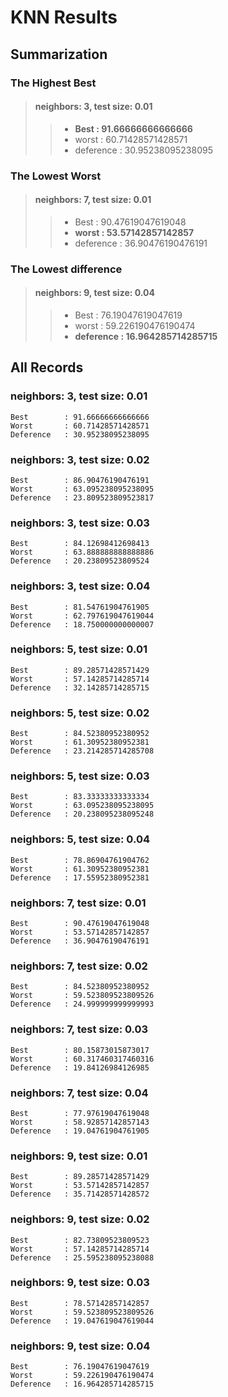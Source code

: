 # KNN Results

## Summarization

### The Highest Best

>#### neighbors: 3, test size: 0.01
>> - **Best		: 91.66666666666666**
>> - worst		: 60.71428571428571
>> - deference	: 30.95238095238095

### The Lowest Worst

>#### neighbors: 7, test size: 0.01
>> - Best		: 90.47619047619048
>> - **worst	: 53.57142857142857**
>> - deference	: 36.90476190476191

### The Lowest difference

>#### neighbors: 9, test size: 0.04
>> - Best			: 76.19047619047619
>> - worst			: 59.226190476190474
>> - **deference	: 16.964285714285715**

## All Records

### neighbors: 3, test size: 0.01

	Best		: 91.66666666666666
	Worst		: 60.71428571428571
	Deference	: 30.95238095238095
 
### neighbors: 3, test size: 0.02

	Best		: 86.90476190476191
	Worst		: 63.095238095238095
	Deference	: 23.809523809523817
 
### neighbors: 3, test size: 0.03

	Best		: 84.12698412698413
	Worst		: 63.888888888888886
	Deference	: 20.23809523809524
 
### neighbors: 3, test size: 0.04

	Best		: 81.54761904761905
	Worst		: 62.797619047619044
	Deference	: 18.750000000000007
 
### neighbors: 5, test size: 0.01

	Best		: 89.28571428571429
	Worst		: 57.14285714285714
	Deference	: 32.14285714285715
 
### neighbors: 5, test size: 0.02

	Best		: 84.52380952380952
	Worst		: 61.30952380952381
	Deference	: 23.214285714285708
 
### neighbors: 5, test size: 0.03

	Best		: 83.33333333333334
	Worst		: 63.095238095238095
	Deference	: 20.238095238095248
 
### neighbors: 5, test size: 0.04

	Best		: 78.86904761904762
	Worst		: 61.30952380952381
	Deference	: 17.55952380952381
 
### neighbors: 7, test size: 0.01

	Best		: 90.47619047619048
	Worst		: 53.57142857142857
	Deference	: 36.90476190476191
 
### neighbors: 7, test size: 0.02

	Best		: 84.52380952380952
	Worst		: 59.523809523809526
	Deference	: 24.999999999999993
 
### neighbors: 7, test size: 0.03

	Best		: 80.15873015873017
	Worst		: 60.317460317460316
	Deference	: 19.84126984126985
 
### neighbors: 7, test size: 0.04

	Best		: 77.97619047619048
	Worst		: 58.92857142857143
	Deference	: 19.04761904761905
 
### neighbors: 9, test size: 0.01

	Best		: 89.28571428571429
	Worst		: 53.57142857142857
	Deference	: 35.71428571428572
 
### neighbors: 9, test size: 0.02

	Best		: 82.73809523809523
	Worst		: 57.14285714285714
	Deference	: 25.595238095238088
 
### neighbors: 9, test size: 0.03

	Best		: 78.57142857142857
	Worst		: 59.523809523809526
	Deference	: 19.047619047619044
 
### neighbors: 9, test size: 0.04

	Best		: 76.19047619047619
	Worst		: 59.226190476190474
	Deference	: 16.964285714285715
 